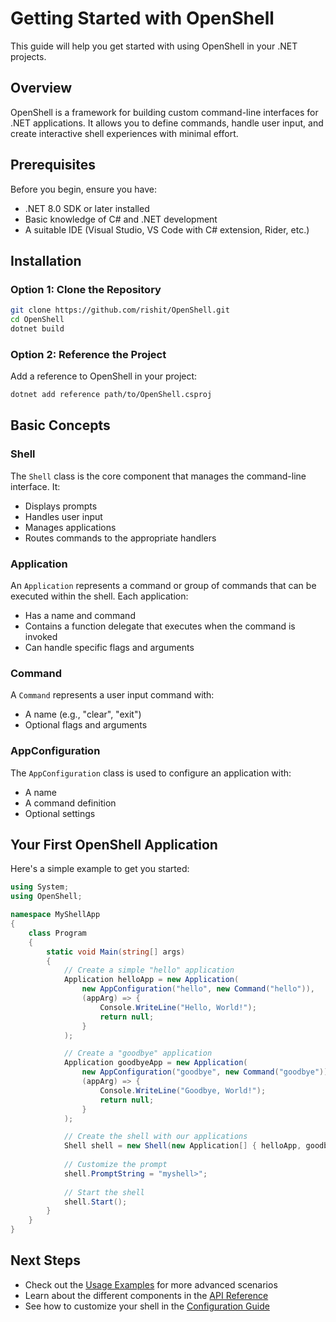 # Getting Started with OpenShell

This guide will help you get started with using OpenShell in your .NET projects.

## Overview

OpenShell is a framework for building custom command-line interfaces for .NET applications. It allows you to define commands, handle user input, and create interactive shell experiences with minimal effort.

## Prerequisites

Before you begin, ensure you have:

- .NET 8.0 SDK or later installed
- Basic knowledge of C# and .NET development
- A suitable IDE (Visual Studio, VS Code with C# extension, Rider, etc.)

## Installation

### Option 1: Clone the Repository

```bash
git clone https://github.com/rishit/OpenShell.git
cd OpenShell
dotnet build
```

### Option 2: Reference the Project

Add a reference to OpenShell in your project:

```bash
dotnet add reference path/to/OpenShell.csproj
```

## Basic Concepts

### Shell

The `Shell` class is the core component that manages the command-line interface. It:
- Displays prompts
- Handles user input
- Manages applications
- Routes commands to the appropriate handlers

### Application

An `Application` represents a command or group of commands that can be executed within the shell. Each application:
- Has a name and command
- Contains a function delegate that executes when the command is invoked
- Can handle specific flags and arguments

### Command

A `Command` represents a user input command with:
- A name (e.g., "clear", "exit")
- Optional flags and arguments

### AppConfiguration

The `AppConfiguration` class is used to configure an application with:
- A name
- A command definition
- Optional settings

## Your First OpenShell Application

Here's a simple example to get you started:

```csharp
using System;
using OpenShell;

namespace MyShellApp
{
    class Program
    {
        static void Main(string[] args)
        {
            // Create a simple "hello" application
            Application helloApp = new Application(
                new AppConfiguration("hello", new Command("hello")),
                (appArg) => {
                    Console.WriteLine("Hello, World!");
                    return null;
                }
            );

            // Create a "goodbye" application
            Application goodbyeApp = new Application(
                new AppConfiguration("goodbye", new Command("goodbye")),
                (appArg) => {
                    Console.WriteLine("Goodbye, World!");
                    return null;
                }
            );

            // Create the shell with our applications
            Shell shell = new Shell(new Application[] { helloApp, goodbyeApp });
            
            // Customize the prompt
            shell.PromptString = "myshell>";
            
            // Start the shell
            shell.Start();
        }
    }
}
```

## Next Steps

- Check out the [Usage Examples](./usage.md) for more advanced scenarios
- Learn about the different components in the [API Reference](./api-reference.md)
- See how to customize your shell in the [Configuration Guide](./configuration.md) 